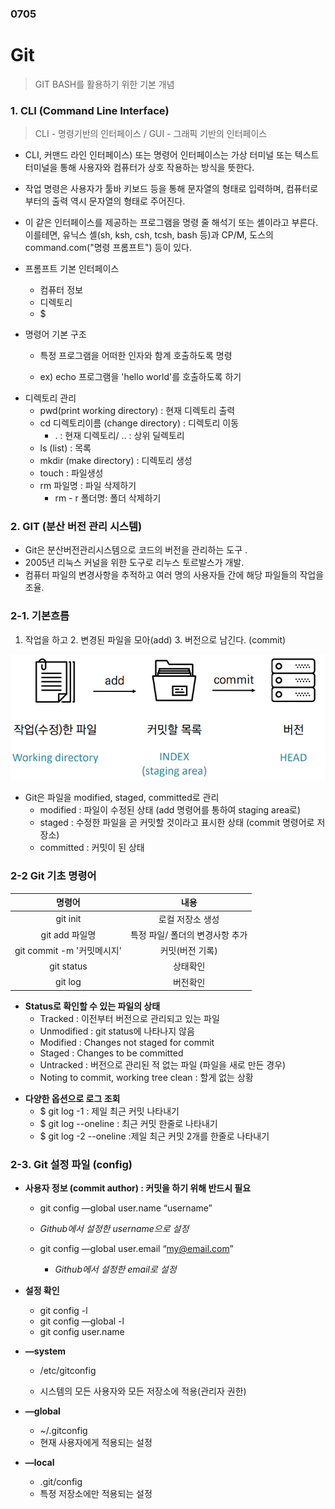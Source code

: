 ### 0705

# Git 

> GIT BASH를 활용하기 위한 기본 개념



### 1. CLI (Command Line Interface)

> CLI - 명령기반의 인터페이스 / GUI - 그래픽 기반의 인터페이스

* CLI, 커맨드 라인 인터페이스) 또는 명령어 인터페이스는 가상 터미널 또는 텍스트 터미널을 통해 사용자와 컴퓨터가 상호 작용하는 방식을 뜻한다.

* 작업 명령은 사용자가 툴바 키보드 등을 통해 문자열의 형태로 입력하며, 컴퓨터로부터의 출력 역시 문자열의 형태로 주어진다. 

* 이 같은 인터페이스를 제공하는 프로그램을 명령 줄 해석기 또는 셸이라고 부른다. 이를테면, 유닉스 셸(sh, ksh, csh, tcsh, bash 등)과 CP/M, 도스의 command.com("명령 프롬프트") 등이 있다.

* 프롬프트 기본 인터페이스
  * 컴퓨터 정보
  * 디렉토리
  * $

* 명령어 기본 구조

  * 특정 프로그램을 어떠한 인자와 함계 호출하도록 명령

  * ex) echo 프로그램을 'hello world'를 호출하도록 하기

    

- 디렉토리 관리
  - pwd(print working directory) : 현재 디렉토리 출력
  - cd 디렉토리이름 (change directory) : 디렉토리 이동
    - . : 현재 디렉토리/ .. :  상위 딜렉토리
  - ls (list) : 목록
  - mkdir (make directory) : 디렉토리 생성
  - touch : 파일생성
  - rm 파일명 :  파일 삭제하기
    - rm - r 폴더명: 폴더 삭제하기



### 2. GIT (분산 버전 관리 시스템)

* Git은 분산버전관리시스템으로 코드의 버전을 관리하는 도구 .
* 2005년 리눅스 커널을 위한 도구로 리누스 토르발스가 개발.
* 컴퓨터 파일의 변경사항을 추적하고 여러 명의 사용자들 간에 해당 파일들의 작업을 조율.



### 2-1. 기본흐름

1. 작업을 하고   2. 변경된 파일을 모아(add)   3. 버전으로 남긴다. (commit)

![image-20220706172120189](KDT_0705.assets/image-20220706172120189.png)

* Git은 파일을 modified, staged, committed로 관리 
  * modified : 파일이 수정된 상태 (add 명령어를 통하여 staging area로) 	
  * staged : 수정한 파일을 곧 커밋할 것이라고 표시한 상태 (commit 명령어로 저장소) 
  *  committed : 커밋이 된 상태



### 2-2 Git 기초 명령어

|           명령어           |              내용               |
| :------------------------: | :-----------------------------: |
|          git init          |        로컬 저장소 생성         |
|      git add  파일명       | 특정 파일/ 폴더의 변경사항 추가 |
| git commit -m '커밋메시지' |         커밋(버전 기록)         |
|         git status         |            상태확인             |
|          git log           |            버전확인             |

- **Status로 확인할 수 있는 파일의 상태**
  -  Tracked : 이전부터 버전으로 관리되고 있는 파일 
    -  Unmodified : git status에 나타나지 않음 
    -  Modified : Changes not staged for commit 
    -  Staged : Changes to be committed 
  -  Untracked : 버전으로 관리된 적 없는 파일 (파일을 새로 만든 경우)
  -  Noting to commit, working tree clean : 할게 없는 상황

* **다양한 옵션으로 로그 조회**
  * $ git log -1 : 제일 최근 커밋 나타내기
  *  $ git log --oneline : 최근 커밋 한줄로 나타내기
  * $ git log -2 --oneline :제일 최근 커밋 2개를 한줄로 나타내기



### 2-3. Git 설정 파일 (config)

* **사용자 정보 (commit author) : 커밋을 하기 위해 반드시 필요**

  *  git config —global user.name “username” 
    *  *Github에서 설정한 username으로 설정*

  * git config —global user.email “my@email.com” 
    * *Github에서 설정한 email로 설정*

* **설정 확인** 

  *  git config -l 
  *  git config —global -l 
  *  git config user.name

* **—system**

  *  /etc/gitconfig 

  * 시스템의 모든 사용자와 모든 저장소에 적용(관리자 권한) 

* **—global**
  * ~/.gitconfig 
  * 현재 사용자에게 적용되는 설정 
* **—local**
  * .git/config
  *  특정 저장소에만 적용되는 설정

